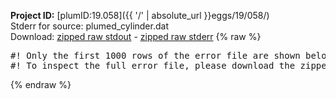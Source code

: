 **Project ID:** [plumID:19.058]({{ '/' | absolute_url }}eggs/19/058/)  
Stderr for source:  plumed_cylinder.dat   
Download: [zipped raw stdout](plumed_cylinder.dat.plumed_master.stdout.txt.zip) - [zipped raw stderr](plumed_cylinder.dat.plumed_master.stderr.txt.zip) 
{% raw %}
<pre>
#! Only the first 1000 rows of the error file are shown below
#! To inspect the full error file, please download the zipped raw stderr file above
</pre>
{% endraw %}
